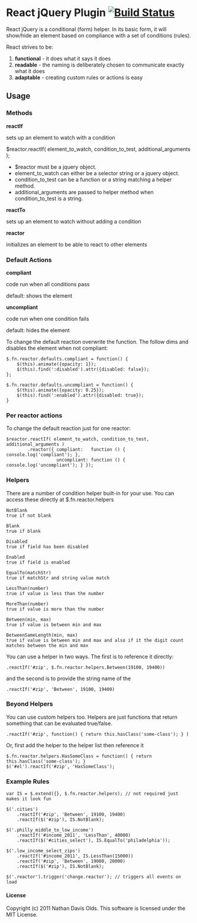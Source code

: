 React jQuery Plugin [![Build Status](https://travis-ci.org/natedavisolds/jquery-react.png?branch=master)](https://travis-ci.org/natedavisolds/jquery-react)
=============================



React jQuery is a conditional (form) helper. In its basic form, it will show/hide an element based on compliance with a set of conditions (rules).

React strives to be:

1. **functional** - it does what it says it does
2. **readable** - the naming is deliberately chosen to communicate exactly what it does
3. **adaptable** - creating custom rules or actions is easy

Usage
-----

### Methods

**reactIf**

sets up an element to watch with a condition

   $reactor.reactIf( element_to_watch, condition_to_test, additional_arguments );

- $reactor must be a jquery object.
- element_to_watch can either be a selector string or a jquery object.
- condition_to_test can be a function or a string matching a helper method.
- additional_arguments are passed to helper method when condition_to_test is a string.

**reactTo**

sets up an element to watch without adding a condition

**reactor**

initializes an element to be able to react to other elements


### Default Actions

**compliant**

code run when all conditions pass

default: shows the element

**uncompliant**

code run when one condition fails

default: hides the element

To change the default reaction overwrite the function. The follow dims and disables the element when not compliant:

    $.fn.reactor.defaults.compliant = function() {
        $(this).animate({opacity: 1});
        $(this).find(':disabled').attr({disabled: false});
    };

    $.fn.reactor.defaults.uncompliant = function() {
        $(this).animate({opacity: 0.25});
        $(this).find(':enabled').attr({disabled: true});
    }

### Per reactor actions

To change the default reaction just for one reactor:

    $reactor.reactIf( element_to_watch, condition_to_test, additional_arguments )
            .reactor({ compliant:   function () { console.log('compliant'); },
                       uncompliant: function () { console.log('uncompliant'); } });

### Helpers

There are a number of condition helper built-in for your use.  You can access these
directly at $.fn.reactor.helpers

    NotBlank
    true if not blank

    Blank
    true if blank

    Disabled
    true if field has been disabled

    Enabled
    true if field is enabled

    EqualTo(matchStr)
    true if matchStr and string value match

    LessThan(number)
    true if value is less than the number

    MoreThan(number)
    true if value is more than the number

    Between(min, max)
    true if value is between min and max

    BetweenSameLength(min, max)
    true if value is between min and max and also if it the digit count matches between the min and max

You can use a helper in two ways. The first is to reference it directly:

    .reactIf('#zip', $.fn.reactor.helpers.Between(19100, 19400))

and the second is to provide the string name of the

    .reactIf('#zip', 'Between', 19100, 19400)


### Beyond Helpers

You can use custom helpers too.  Helpers are just functions that return something that can be evaluated true/false.

    .reactIf('#zip', function() { return this.hasClass('some-class'); } )

Or, first add the helper to the helper list then reference it

    $.fn.reactor.helpers.HasSomeClass = function() { return this.hasClass('some-class'); }
    $('#el').reactIf('#zip', 'HasSomeClass');

### Example Rules


    var IS = $.extend({}, $.fn.reactor.helpers); // not required just makes it look fun

    $('.cities')
        .reactIf('#zip', 'Between', 19100, 19400)
        .reactIf($('#zip'), IS.NotBlank);

    $('.philly_middle_to_low_income')
        .reactIf('#income_2011', 'LessThan', 40000)
        .reactIf($('#cities_select'), IS.EqualTo('philadelphia'));

    $('.low_income_select_zips')
        .reactIf('#income_2011', IS.LessThan(15000))
        .reactIf('#zip', 'Between', 19000, 20000)
        .reactIf($('#zip'), IS.NotBlank);

    $('.reactor').trigger('change.reactor'); // triggers all events on load

#### License
Copyright (c) 2011 Nathan Davis Olds. This software is licensed under the MIT License.
